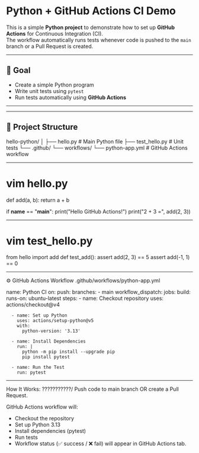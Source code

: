 # Python + GitHub Actions CI Demo
This is a simple **Python project** to demonstrate how to set up **GitHub Actions** for Continuous Integration (CI).  
The workflow automatically runs tests whenever code is pushed to the `main` branch or a Pull Request is created.

---
## 🎯 Goal
- Create a simple Python program
- Write unit tests using `pytest`
- Run tests automatically using **GitHub Actions**


-------------------------------------------------------
---
## 📂 Project Structure
hello-python/
│
├── hello.py # Main Python file
├── test_hello.py # Unit tests
└── .github/
└── workflows/
└── python-app.yml # GitHub Actions workflow

------------------------------------------------------
# vim hello.py
def add(a, b):
    return a + b

if __name__ == "__main__":
    print("Hello GitHub Actions!")
    print("2 + 3 =", add(2, 3))

---------------------------------------------------
# vim test_hello.py
from hello import add
def test_add():
    assert add(2, 3) == 5
    assert add(-1, 1) == 0

---------------------------------------------------------------
⚙️ GitHub Actions Workflow
.github/workflows/python-app.yml

name: Python CI
on: 
  push:
    branches: 
      - main
  workflow_dispatch:
jobs:
  build:
    runs-on: ubuntu-latest
    steps:
      - name: Checkout repository
        uses: actions/checkout@v4

      - name: Set up Python
        uses: actions/setup-python@v5
        with:
          python-version: '3.13'

      - name: Install Dependencies
        run: |
          python -m pip install --upgrade pip
          pip install pytest

      - name: Run the Test
        run: pytest

---------------------------------------------------------------------------------------

How It Works: ???????????/
Push code to main branch OR create a Pull Request.

GitHub Actions workflow will:
- Checkout the repository
- Set up Python 3.13
- Install dependencies (pytest)
- Run tests
- Workflow status (✅ success / ❌ fail) will appear in GitHub Actions tab.
